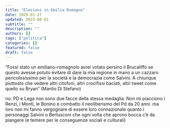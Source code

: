```yaml
---
title: "Elezioni in Emilia Romagna"
date: 2020-01-27
updated: 2023-08-01
subtitle: ""
description: ""
authors: []
tags: ["politica"]
categories: []
featured: false
draft: false
---
```


“Fossi stato un emiliano-romagnolo avrei votato persino il Brucaliffo se questo avesse potuto evitare di dare la mia regione in mano a un cazzaro pericolosissimo per la società e la democrazia come Salvini. A chiunque piuttosto che vedere altri citofoni, altri crocifissi baciati, altri tweet come quello su Bryan” (Manlio Di Stefano)

no: PD e Lega non sono due facce della stessa medaglia.
Non mi piacciono i Renzi, i Monti, le Bonino e combatto il neoliberismo del Pd da 20 anni. ma loro non mi fanno vergognare di essere loro connazionale quanto i personaggi Salvini o Berlusconi che ogni volta che aprono bocca c’è da piangere (e temere per le conseguenze sociali e culturali)
